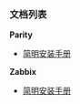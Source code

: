 ### 文档列表

**Parity**
- [ 简明安装手册 ](https://docs.workwithme.vip/docs/parity_install.html)

**Zabbix**

- [ 简明安装手册 ](https://docs.workwithme.vip/docs/zabbix_install.html)